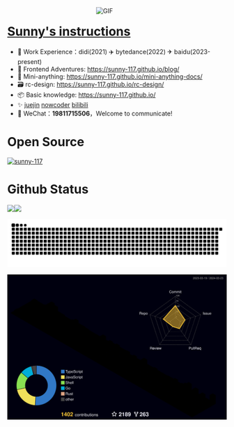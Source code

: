 
<img align="right" alt="GIF" src="https://github.com/devSouvik/devSouvik/blob/master/gif4.gif?raw=true" width="300"/>

# <a href="https://jzq422bol5.feishu.cn/docx/doxcnyogD4POabvLHoa1yoEH9W0">Sunny's instructions</a>

- 🧱 Work Experience：didi(2021) ✈️ bytedance(2022) ✈ baidu(2023-present)
- 🚀 Frontend Adventures: https://sunny-117.github.io/blog/
- 🚀 Mini-anything: https://sunny-117.github.io/mini-anything-docs/
- 🗃️ rc-design: https://sunny-117.github.io/rc-design/
- 📦️ Basic knowledge: https://sunny-117.github.io/
- ✨  [juejin](https://juejin.cn/user/2551305355400797/columns)  [nowcoder](https://www.nowcoder.com/users/363848192)  <a href="https://space.bilibili.com/447694807" target="_blank">bilibili</a>
- 💬 WeChat：**19811715506**，Welcome to communicate!

# Open Source

<p align="left"> <a href="https://github.com/ryo-ma/github-profile-trophy"><img src="https://github-profile-trophy.vercel.app/?username=sunny-117" alt="sunny-117" /></a> </p>

# Github Status

<img align="" height="137px" src="https://github-readme-stats.vercel.app/api?username=Sunny-117&hide_title=true&hide_border=true&show_icons=true&include_all_commits=true&line_height=21&bg_color=0,EC6C6C,FFD479,FFFC79,73FA79&theme=graywhite" /><img align="" height="137px" src="https://github-readme-stats.vercel.app/api/top-langs/?username=Sunny-117&hide_title=true&hide_border=true&layout=compact&bg_color=0,73FA79,73FDFF,D783FF&theme=graywhite&locale=cn" />

![grid snake animation](./assets/github-user-contribution.svg)

![](./profile-3d-contrib/profile-night-rainbow.svg)
